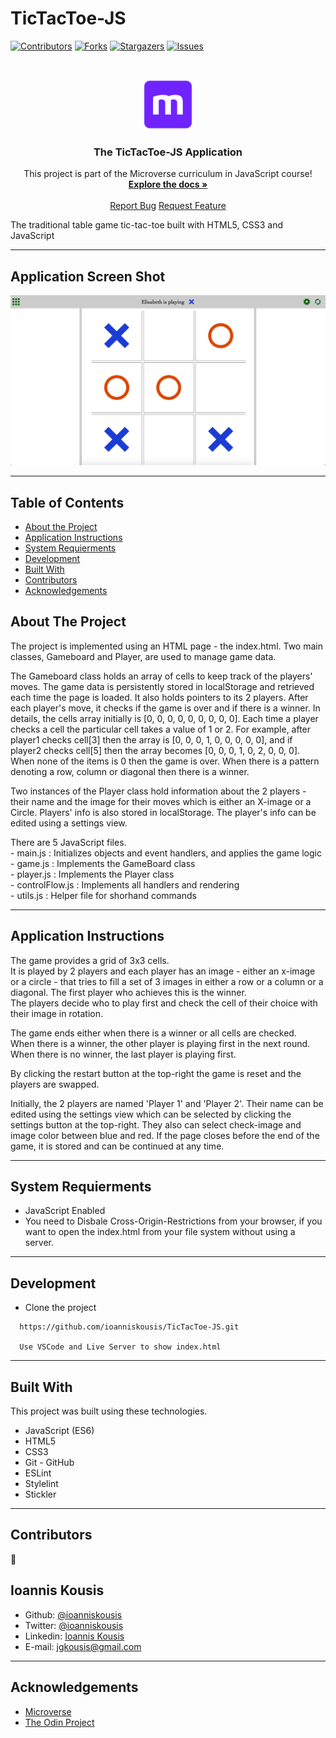 # TicTacToe-JS

<!--
*** Thanks for checking out this README Template. If you have a suggestion that would
*** make this better, please fork the repo and create a pull request or simply open
*** an issue with the tag "enhancement".
*** Thanks again! Now go create something AMAZING! :D
-->

<!-- PROJECT SHIELDS -->
<!--
*** I'm using markdown "reference style" links for readability.
*** Reference links are enclosed in brackets [ ] instead of parentheses ( ).
*** See the bottom of this document for the declaration of the reference variables
*** for contributors-url, forks-url, etc. This is an optional, concise syntax you may use.
*** https://www.markdownguide.org/basic-syntax/#reference-style-links
-->

[![Contributors][contributors-shield]][contributors-url]
[![Forks][forks-shield]][forks-url]
[![Stargazers][stars-shield]][stars-url]
[![Issues][issues-shield]][issues-url]

<!-- PROJECT LOGO -->
<br />
<p align="center">
  <a href="https://github.com/ioanniskousis/TicTacToe-JS">
    <img src="resources/images/microverse.png" alt="Microverse Logo" width="80" height="80">
  </a>
  
  <h3 align="center">The TicTacToe-JS Application</h3>
  
  <p align="center">
    This project is part of the Microverse curriculum in JavaScript course!
    <br />
    <a href="https://github.com/ioanniskousis/TicTacToe-JS"><strong>Explore the docs »</strong></a>
    <br />
    <br />
    <a href="https://github.com/ioanniskousis/TicTacToe-JS/issues">Report Bug</a>
    <a href="https://github.com/ioanniskousis/TicTacToe-JS/issues">Request Feature</a>
  </p>
</p>

The traditional table game tic-tac-toe built with HTML5, CSS3 and JavaScript

<hr />

## Application Screen Shot  

<img src="resources/images/homepage.png" alt="the homepage">
<hr />

<!-- TABLE OF CONTENTS -->

## Table of Contents

- [About the Project](#about-the-project)
- [Application Instructions](#application-instructions)
- [System Requierments](#system-requierments)
- [Development](#development)
- [Built With](#built-with)
- [Contributors](#contributors)
- [Acknowledgements](#acknowledgements)

<!-- ABOUT THE PROJECT -->

## About The Project  

  The project is implemented using an HTML page - the index.html. 
  Two main classes, Gameboard and Player, are used to manage game data. 

  The Gameboard class holds an array of cells to keep track of the players' moves. The game data is persistently stored in localStorage and retrieved each time the page is loaded. It also holds pointers to its 2 players. After each player's move, it checks if the game is over and if there is a winner. 
  In details, the cells array initially is [0, 0, 0, 0, 0, 0, 0, 0, 0]. Each time a player checks a cell the particular cell takes a value of 1 or 2. For example, after player1 checks cell[3] then the array is [0, 0, 0, 1, 0, 0, 0, 0, 0], and if player2 checks cell[5] then the array becomes [0, 0, 0, 1, 0, 2, 0, 0, 0]. When none of the items is 0 then the game is over. When there is a pattern denoting a row, column or diagonal then there is a winner.  

  Two instances of the Player class hold information about the 2 players - their name and the image for their moves which is either an X-image or a Circle. Players' info is also stored in localStorage. The player's info can be edited using a settings view.  

  There are 5 JavaScript files.  
    - main.js         : Initializes objects and event handlers, and applies the game logic  
    - game.js         : Implements the GameBoard class  
    - player.js       : Implements the Player class  
    - controlFlow.js  : Implements all handlers and rendering   
    - utils.js        : Helper file for shorhand commands  

<hr/>

<!-- ABOUT THE PROJECT -->

## Application Instructions  

  The game provides a grid of 3x3 cells.  
  It is played by 2 players and each player has an image - either an x-image or a circle - that tries to fill a set of 3 images in either a row or a column or a diagonal. The first player who achieves this is the winner.  
  The players decide who to play first and check the cell of their choice with their image in rotation.  

  The game ends either when there is a winner or all cells are checked.  
  When there is a winner, the other player is playing first in the next round.  
  When there is no winner, the last player is playing first.  

By clicking the restart button at the top-right the game is reset and the players are swapped. 

Initially, the 2 players are named 'Player 1' and 'Player 2'. 
Their name can be edited using the settings view which can be selected by clicking the settings button at the top-right. 
They also can select check-image and image color between blue and red. 
If the page closes before the end of the game, it is stored and can be continued at any time. 

<hr/>

## System Requierments
  - JavaScript Enabled
  - You need to Disbale Cross-Origin-Restrictions from your browser, if you want to open the index.html from your file system without using a server.  

<hr/>

## Development
  * Clone the project
  ```
    https://github.com/ioanniskousis/TicTacToe-JS.git
    
    Use VSCode and Live Server to show index.html
  ``` 
<hr/>

## Built With

This project was built using these technologies.

  - JavaScript (ES6)
  - HTML5
  - CSS3
  - Git - GitHub
  - ESLint
  - Stylelint
  - Stickler

<hr/>

<!-- CONTACT -->

## Contributors

:bust_in_silhouette:
​
## Ioannis Kousis

- Github: [@ioanniskousis](https://github.com/ioanniskousis)
- Twitter: [@ioanniskousis](https://twitter.com/ioanniskousis)
- Linkedin: [Ioannis Kousis](https://www.linkedin.com/in/jgkousis)
- E-mail: jgkousis@gmail.com
​
<hr/>
<!-- ACKNOWLEDGEMENTS -->

## Acknowledgements

  - [Microverse](https://www.microverse.org/)
  - [The Odin Project](https://www.theodinproject.com/)


<!-- MARKDOWN LINKS & IMAGES -->
<!-- https://www.markdownguide.org/basic-syntax/#reference-style-links -->

[contributors-shield]: https://img.shields.io/github/contributors/ioanniskousis/TicTacToe-JS.svg?style=flat-square
[contributors-url]: https://github.com/ioanniskousis/TicTacToe-JS/graphs/contributors
[forks-shield]: https://img.shields.io/github/forks/ioanniskousis/TicTacToe-JS.svg?style=flat-square
[forks-url]: https://github.com/ioanniskousis/TicTacToe-JS/network/members
[stars-shield]: https://img.shields.io/github/stars/ioanniskousis/TicTacToe-JS.svg?style=flat-square
[stars-url]: https://github.com/ioanniskousis/TicTacToe-JS/stargazers
[issues-shield]: https://img.shields.io/github/issues/ioanniskousis/TicTacToe-JS.svg?style=flat-square
[issues-url]: https://github.com/ioanniskousis/TicTacToe-JS/issues
